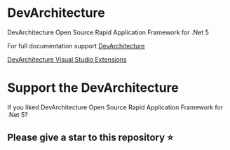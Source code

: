 # DevArchitecture

DevArchitecture Open Source Rapid Application Framework for .Net 5

For full documentation support [DevArchitecture](https://www.devarchitecture.net)

[DevArchitecture Visual Studio Extensions](https://marketplace.visualstudio.com/search?term=devarchitecture&target=VS&category=All%20categories&vsVersion=&sortBy=Relevance)

# Support the DevArchitecture 

If you liked DevArchitecture Open Source Rapid Application Framework for .Net 5? 

## Please give a star to this repository ⭐
